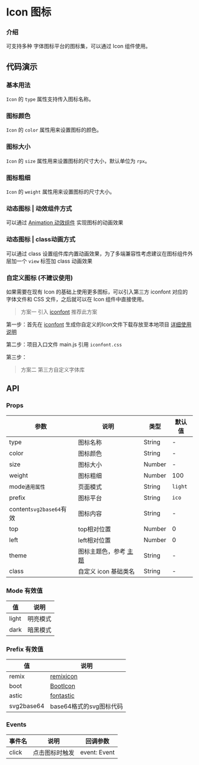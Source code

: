 # Icon 图标

### 介绍

可支持多种 字体图标平台的图标集，可以通过 Icon 组件使用。

<!--@include: ./tips/introduce.md-->

## 代码演示

### 基本用法

`Icon` 的 `type` 属性支持传入图标名称。

<show-code com-type="icon" com-show-type="base" />

### 图标颜色

`Icon` 的 `color` 属性用来设置图标的颜色。

<show-code com-type="icon" com-show-type="color" />

### 图标大小

`Icon` 的 `size` 属性用来设置图标的尺寸大小，默认单位为 `rpx`。

<show-code com-type="icon" com-show-type="size" />

### 图标粗细

`Icon` 的 `weight` 属性用来设置图标的尺寸大小。

<show-code com-type="icon" com-show-type="weight" />

### 动态图标 | 动效组件方式

可以通过 <a href="animation">Animation 动效组件</a> 实现图标的动画效果

<show-code com-type="icon" com-show-type="animation" />

### 动态图标 | class动画方式

可以通过 class 设置组件库内置动画效果，为了多端兼容性考虑建议在图标组件外层加一个 `view` 标签加 class 动画效果

<show-code com-type="icon" com-show-type="class-animation" />

### 自定义图标 (不建议使用)

如果需要在现有 Icon 的基础上使用更多图标，可以引入第三方 iconfont 对应的字体文件和 CSS 文件，之后就可以在 Icon 组件中直接使用。

> 方案一 引入 [iconfont](https://www.iconfont.cn/)   推荐此方案

第一步：首先在 [iconfont](https://www.iconfont.cn/) 生成你自定义的Icon文件下载存放至本地项目  [详细使用说明](https://www.iconfont.cn/help/detail?spm=a313x.7781069.1998910419.d8d11a391&helptype=code)

<show-code language="bash" com-type="icon" com-show-type="custom" />

第二步：项目入口文件 main.js 引用 `iconfont.css`

<show-code language="js" com-type="icon" com-show-type="iconfont" />

第三步：

<show-code com-type="icon" com-show-type="iconfont3" />


> 方案二 第三方自定义字体库

<show-code language="css" com-type="icon" com-show-type="iconfont-css" />

<show-code com-type="icon" com-show-type="iconfont-html" />

## API

### Props

| 参数            | 说明                                    | 类型             | 默认值           |
|-----------------|-----------------------------------------|------------------|------------------|
| type            | 图标名称                                | String           | -                |
| color           | 图标颜色                                | String           | -                |
| size            | 图标大小                                | Number            | -                |
| weight          | 图标粗细                                | Number            | 100                |
| mode`通用属性`   | 页面模式                                | String            | `light`         |
| prefix          | 图标平台                                | String            | `ico`           |
| content`svg2base64`有效         | 图标内容                 | String            | -                |
| top            | top相对位置                                | Number            | 0                |
| left            | left相对位置                                | Number            | 0                |
| theme            | 图标主题色，参考 <a href="/guide/theme">主题</a>                                | String            | -                |
| class | 自定义 icon 基础类名                | String           | - |

### Mode 有效值
| 值 | 说明 |
|----|------|
| light | 明亮模式 |
| dark | 暗黑模式 |

### Prefix 有效值
| 值 | 说明 |
|----|------|
| remix | [remixicon](http://www.remixicon.cn) |
| boot | [BootIcon](https://icons.bootcss.com) |
| astic | [fontastic](https://app.fontastic.me) |
| svg2base64 | base64格式的svg图标代码 |

### Events

| 事件名 | 说明           | 回调参数     |
|--------|----------------|--------------|
| click  | 点击图标时触发 | event: Event |
